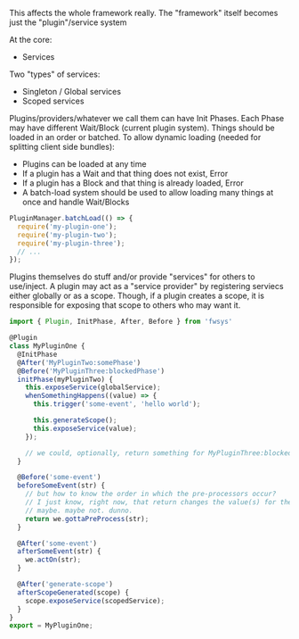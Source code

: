This affects the whole framework really. The "framework" itself becomes just the "plugin"/service system

At the core:
- Services

Two "types" of services:
- Singleton / Global services
- Scoped services

Plugins/providers/whatever we call them can have Init Phases.
Each Phase may have different Wait/Block (current plugin system).
Things should be loaded in an order or batched.
To allow dynamic loading (needed for splitting client side bundles):
- Plugins can be loaded at any time
- If a plugin has a Wait and that thing does not exist, Error
- If a plugin has a Block and that thing is already loaded, Error
- A batch-load system should be used to allow loading many things at once and handle Wait/Blocks

```js
PluginManager.batchLoad(() => {
  require('my-plugin-one');
  require('my-plugin-two');
  require('my-plugin-three');
  // ...
});
```

Plugins themselves do stuff and/or provide "services" for others to use/inject.
A plugin may act as a "service provider" by registering serviecs either globally or as a scope.
Though, if a plugin creates a scope, it is responsible for exposing that scope to others who may want it.

```ts
import { Plugin, InitPhase, After, Before } from 'fwsys'

@Plugin
class MyPluginOne {
  @InitPhase
  @After('MyPluginTwo:somePhase')
  @Before('MyPluginThree:blockedPhase')
  initPhase(myPluginTwo) {
    this.exposeService(globalService);
    whenSomethingHappens((value) => {
      this.trigger('some-event', 'hello world');

      this.generateScope();
      this.exposeService(value);
    });

    // we could, optionally, return something for MyPluginThree:blockedPhase to use
  }

  @Before('some-event')
  beforeSomeEvent(str) {
    // but how to know the order in which the pre-processors occur?
    // I just know, right now, that return changes the value(s) for the event
    // maybe. maybe not. dunno.
    return we.gottaPreProcess(str);
  }

  @After('some-event')
  afterSomeEvent(str) {
    we.actOn(str);
  }

  @After('generate-scope')
  afterScopeGenerated(scope) {
    scope.exposeService(scopedService);
  }
}
export = MyPluginOne;
```
